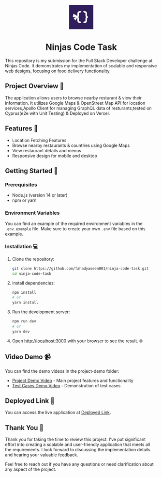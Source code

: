 <div align="center"> <img src="ninjas_code_logo.jpg" alt="NinjasCode Logo" width="80" height="80"> <h1>Ninjas Code Task</h1> </div>

This repository is my submission for the Full Stack Developer challenge at Ninjas Code. It demonstrates my implementation of scalable and responsive web designs, focusing on food delivery functionality.

## Project Overview 🚀
The application allows users to browse nearby resturant & view their information. It utilizes Google Maps & OpenStreet Map API for location services,Apollo Client for managing GraphQL data of resturants,tested on Cyprus(e2e with Unit Testing) & Deployed on Vercel.

## Features 🤖
- Location Fetching Features
- Browse nearby restaurants & countries using Google Maps
- View restaurant details and menus
- Responsive design for mobile and desktop

## Getting Started 🙌

### Prerequisites
- Node.js (version 14 or later)
- npm or yarn

### Environment Variables 
You can find an example of the required environment variables in the `.env.example` file. Make sure to create your own `.env` file based on this example.

### Installation 💻
1. Clone the repository:
   ```bash
   git clone https://github.com/fahadyaseen001/ninja-code-task.git
   cd ninja-code-task
   ```

2. Install dependencies:
   ```bash
   npm install
   # or
   yarn install
   ```

3. Run the development server:
   ```bash
   npm run dev
   # or
   yarn dev
   ```

4. Open [http://localhost:3000](http://localhost:3000) with your browser to see the result. 🌐

## Video Demo 📹
You can find the demo videos in the project-demo folder:
- [Project Demo Video](./project-demo/project.mp4) - Main project features and functionality
- [Test Cases Demo Video](./project-demo/test-cases-demo.mp4) - Demonstration of test cases

## Deployed Link 🔗
You can access the live application at [Deployed Link](ninja-code-task.vercel.app).

## Thank You 💌
Thank you for taking the time to review this project. I've put significant effort into creating a scalable and user-friendly application that meets all the requirements. I look forward to discussing the implementation details and hearing your valuable feedback.

Feel free to reach out if you have any questions or need clarification about any aspect of the project.
